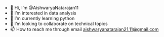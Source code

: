 - 👋 Hi, I’m @AishwaryaNatarajan11
- 👀 I’m interested in data analysis
- 🌱 I’m currently learning python
- 💞️ I’m looking to collaborate on technical topics
- 📫 How to reach me through email aishwaryanatarajan21.11@gmail.com

<!---
AishwaryaNatarajan11/AishwaryaNatarajan11 is a ✨ special ✨ repository because its `README.md` (this file) appears on your GitHub profile.
You can click the Preview link to take a look at your changes.
--->
